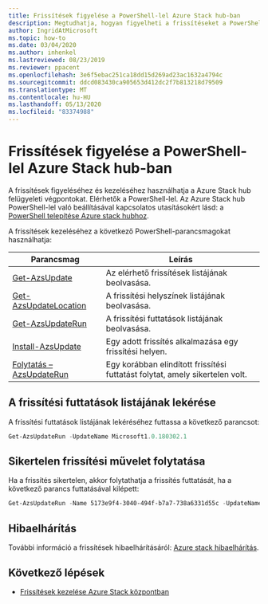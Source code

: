 ```yaml
---
title: Frissítések figyelése a PowerShell-lel Azure Stack hub-ban
description: Megtudhatja, hogyan figyelheti a frissítéseket a PowerShell-lel Azure Stack hub-ban.
author: IngridAtMicrosoft
ms.topic: how-to
ms.date: 03/04/2020
ms.author: inhenkel
ms.lastreviewed: 08/23/2019
ms.reviewer: ppacent
ms.openlocfilehash: 3e6f5ebac251ca18dd15d269ad23ac1632a4794c
ms.sourcegitcommit: ddcd083430ca905653d412dc2f7b813218d79509
ms.translationtype: MT
ms.contentlocale: hu-HU
ms.lasthandoff: 05/13/2020
ms.locfileid: "83374988"
---
```

# <a name="monitor-updates-with-powershell-in-azure-stack-hub"></a>Frissítések figyelése a PowerShell-lel Azure Stack hub-ban

A frissítések figyeléséhez és kezeléséhez használhatja a Azure Stack hub felügyeleti végpontokat. Elérhetők a PowerShell-lel. Az Azure Stack hub PowerShell-lel való beállításával kapcsolatos utasításokért lásd: a [PowerShell telepítése Azure stack hubhoz](azure-stack-powershell-install.md).

A frissítések kezeléséhez a következő PowerShell-parancsmagokat használhatja:

| Parancsmag | Leírás |
|------------------------------------------------------|-------------|
| [Get-AzsUpdate](https://docs.microsoft.com/powershell/module/azs.update.admin/Get-AzsUpdate?view=azurestackps-1.8.0) | Az elérhető frissítések listájának beolvasása. |
| [Get-AzsUpdateLocation](https://docs.microsoft.com/powershell/module/azs.update.admin/Get-AzsUpdateLocation?view=azurestackps-1.8.0)| A frissítési helyszínek listájának beolvasása. |
| [Get-AzsUpdateRun](https://docs.microsoft.com/powershell/module/azs.update.admin/Get-AzsUpdateRun?view=azurestackps-1.8.0) | A frissítési futtatások listájának beolvasása.  |
| [Install-AzsUpdate](https://docs.microsoft.com/powershell/module/azs.update.admin/Install-AzsUpdate?view=azurestackps-1.8.0) | Egy adott frissítés alkalmazása egy frissítési helyen. |
| [Folytatás – AzsUpdateRun](https://docs.microsoft.com/powershell/module/azs.update.admin/Resume-AzsUpdateRun?view=azurestackps-1.8.0) | Egy korábban elindított frissítési futtatást folytat, amely sikertelen volt. |

## <a name="get-a-list-of-update-runs"></a>A frissítési futtatások listájának lekérése

A frissítési futtatások listájának lekéréséhez futtassa a következő parancsot:

```powershell
Get-AzsUpdateRun -UpdateName Microsoft1.0.180302.1
```

## <a name="resume-a-failed-update-operation"></a>Sikertelen frissítési művelet folytatása

Ha a frissítés sikertelen, akkor folytathatja a frissítés futtatását, ha a következő parancs futtatásával kilépett:

```powershell
Get-AzsUpdateRun -Name 5173e9f4-3040-494f-b7a7-738a6331d55c -UpdateName Microsoft1.0.180305.1 | Resume-AzsUpdateRun
```

## <a name="troubleshoot"></a>Hibaelhárítás

További információ a frissítések hibaelhárításáról: [Azure stack hibaelhárítás](azure-stack-troubleshooting.md).

## <a name="next-steps"></a>Következő lépések

- [Frissítések kezelése Azure Stack központban](https://docs.microsoft.com/azure-stack/operator/azure-stack-updates)
